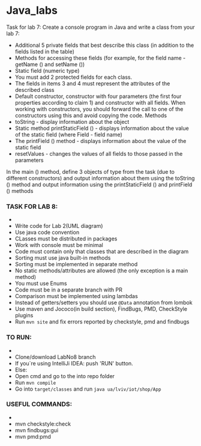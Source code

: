 # Java_labs
Task for lab 7:
Create a console program in Java and write a class from your lab 7:
- Additional 5 private fields that best describe this class (in addition to the fields listed in the table)
- Methods for accessing these fields (for example, for the field name - getName () and setName ())
- Static field (numeric type)
- You must add 2 protected fields for each class.
- The fields in items 3 and 4 must represent the attributes of the described class
- Default constructor, constructor with four parameters (the first four properties according to claim 1) and constructor with all fields. When working with constructors, you should forward the call to one of the constructors using this and avoid copying the code.
Methods
- toString - display information about the object
- Static method printStaticField () - displays information about the value of the static field (where Field - field name)
- The printField () method - displays information about the value of the static field
- resetValues ​​- changes the values ​​of all fields to those passed in the parameters

In the main () method, define 3 objects of type from the task (due to different constructors) and output information about them using the toString () method and output information using the printStaticField () and printField () methods

### TASK FOR LAB 8:
-
 - Write code for Lab 2(UML diagram)
 - Use java code convention
 - CLasses must be distributed in packages
 - Work with console must be minimal
 - Code must contain only that classes that are described in the diagram
 - Sorting must use java built-in methods
 - Sorting must be implemented in separate method
 - No static methods/attributes are allowed (the only exception is a main method)
 - You must use Enums
 - Code must be in a separate branch with PR
 - Comparison must be implemented using lambdas
 - Instead of getters/setters you should use `@Data` annotation from lombok
 - Use maven and Jococo(in build section), FindBugs, PMD, CheckStyle plugins
 - Run `mvn site` and fix errors reported by checkstyle, pmd and findbugs

### TO RUN:
-
 - Clone/download LabNo8 branch
 - If you`re using IntelliJi IDEA: push 'RUN' button. 
 - Else:
 - Open cmd and go to the into repo folder
 - Run `mvn compile`
 - Go into `target/classes` and run `java ua/lviv/iot/shop/App` 
 
 ### USEFUL COMMANDS:
 -
- mvn checkstyle:check
- mvn findbugs:gui
- mvn pmd:pmd
